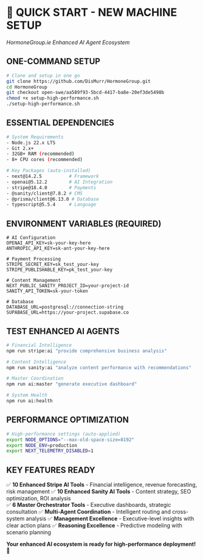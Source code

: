 ﻿# 🚀 QUICK START - NEW MACHINE SETUP
*HormoneGroup.ie Enhanced AI Agent Ecosystem*

## ONE-COMMAND SETUP
```bash
# Clone and setup in one go
git clone https://github.com/DisMurr/HormoneGroup.git
cd HormoneGroup
git checkout open-swe/aa589f93-5bcd-4417-ba8e-20ef3de5498b
chmod +x setup-high-performance.sh
./setup-high-performance.sh
```

## ESSENTIAL DEPENDENCIES
```bash
# System Requirements
- Node.js 22.x LTS
- Git 2.x+
- 32GB+ RAM (recommended)
- 8+ CPU cores (recommended)

# Key Packages (auto-installed)
- next@14.2.5          # Framework
- openai@5.12.2        # AI Integration
- stripe@18.4.0        # Payments
- @sanity/client@7.8.2 # CMS
- @prisma/client@6.13.0 # Database
- typescript@5.5.4     # Language
```

## ENVIRONMENT VARIABLES (REQUIRED)
```env
# AI Configuration
OPENAI_API_KEY=sk-your-key-here
ANTHROPIC_API_KEY=sk-ant-your-key-here

# Payment Processing
STRIPE_SECRET_KEY=sk_test_your-key
STRIPE_PUBLISHABLE_KEY=pk_test_your-key

# Content Management
NEXT_PUBLIC_SANITY_PROJECT_ID=your-project-id
SANITY_API_TOKEN=sk-your-token

# Database
DATABASE_URL=postgresql://connection-string
SUPABASE_URL=https://your-project.supabase.co
```

## TEST ENHANCED AI AGENTS
```bash
# Financial Intelligence
npm run stripe:ai "provide comprehensive business analysis"

# Content Intelligence  
npm run sanity:ai "analyze content performance with recommendations"

# Master Coordination
npm run ai:master "generate executive dashboard"

# System Health
npm run ai:health
```

## PERFORMANCE OPTIMIZATION
```bash
# High-performance settings (auto-applied)
export NODE_OPTIONS="--max-old-space-size=8192"
export NODE_ENV=production
export NEXT_TELEMETRY_DISABLED=1
```

## KEY FEATURES READY
✅ **10 Enhanced Stripe AI Tools** - Financial intelligence, revenue forecasting, risk management
✅ **10 Enhanced Sanity AI Tools** - Content strategy, SEO optimization, ROI analysis  
✅ **6 Master Orchestrator Tools** - Executive dashboards, strategic consultation
✅ **Multi-Agent Coordination** - Intelligent routing and cross-system analysis
✅ **Management Excellence** - Executive-level insights with clear action plans
✅ **Reasoning Excellence** - Predictive modeling with scenario planning

**Your enhanced AI ecosystem is ready for high-performance deployment! 🎯**
